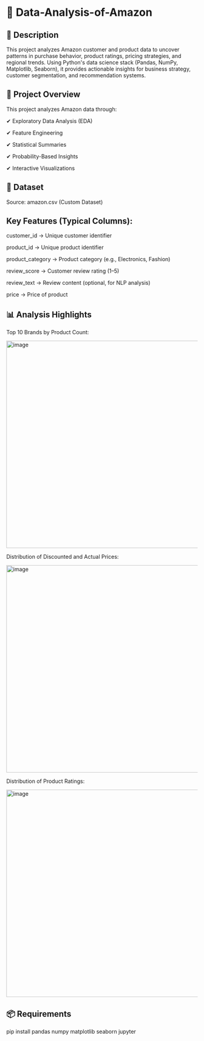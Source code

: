 # 🛒 Data-Analysis-of-Amazon
 
## 📖 Description

This project analyzes Amazon customer and product data to uncover patterns in purchase behavior, product ratings, pricing strategies, and regional trends. Using Python's data science stack (Pandas, NumPy, Matplotlib, Seaborn), it provides actionable insights for business strategy, customer segmentation, and recommendation systems.

## 📌 Project Overview

This project analyzes Amazon data through:

✔ Exploratory Data Analysis (EDA)

✔ Feature Engineering

✔ Statistical Summaries

✔ Probability-Based Insights

✔ Interactive Visualizations

## 📂 Dataset

Source: amazon.csv (Custom Dataset)

## Key Features (Typical Columns):

customer_id → Unique customer identifier

product_id → Unique product identifier

product_category → Product category (e.g., Electronics, Fashion)

review_score → Customer review rating (1–5)

review_text → Review content (optional, for NLP analysis)

price → Price of product

## 📊 Analysis Highlights

Top 10 Brands by Product Count:


<img width="1078" height="545" alt="image" src="https://github.com/user-attachments/assets/ae19eed7-34f3-4b4d-9d4d-bae702fc9484" />

Distribution of Discounted and Actual Prices:


<img width="859" height="545" alt="image" src="https://github.com/user-attachments/assets/8189e2d1-e7f0-4cda-b16a-c4b27f5ea810" />

Distribution of Product Ratings:


<img width="850" height="545" alt="image" src="https://github.com/user-attachments/assets/fbecc1c4-2c01-4ff1-a63d-e9e2f6c63882" />


## 📦 Requirements
pip install pandas numpy matplotlib seaborn jupyter
